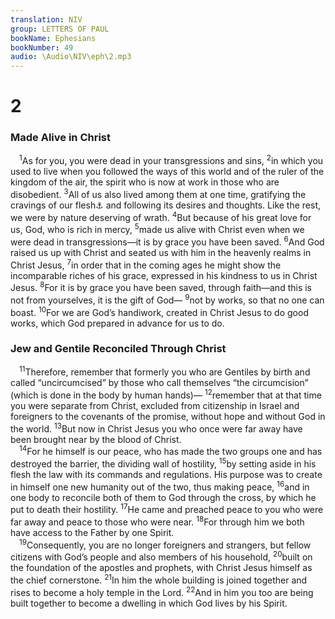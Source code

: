 ```yaml
---
translation: NIV
group: LETTERS OF PAUL
bookName: Ephesians 
bookNumber: 49
audio: \Audio\NIV\eph\2.mp3
---
```


<div class="title"><h1>2</h1><h3>Made Alive in Christ </h3></div>
<span class="verse eph_2_1"> <sup>1</sup>As for you, you were dead in your transgressions and sins, </span>
<span class="verse eph_2_2"><sup>2</sup>in which you used to live when you followed the ways of this world and of the ruler of the kingdom of the air, the spirit who is now at work in those who are disobedient. </span>
<span class="verse eph_2_3"><sup>3</sup>All of us also lived among them at one time, gratifying the cravings of our flesh<a data-toggle="tooltip" data-placement="bottom" title="In contexts like this, the Greek word for flesh (sarx ) refers to the sinful state of human beings, often presented as a power in opposition to the Spirit.">⚓</a> and following its desires and thoughts. Like the rest, we were by nature deserving of wrath. </span>
<span class="verse eph_2_4"><sup>4</sup>But because of his great love for us, God, who is rich in mercy, </span>
<span class="verse eph_2_5"><sup>5</sup>made us alive with Christ even when we were dead in transgressions—it is by grace you have been saved. </span>
<span class="verse eph_2_6"><sup>6</sup>And God raised us up with Christ and seated us with him in the heavenly realms in Christ Jesus, </span>
<span class="verse eph_2_7"><sup>7</sup>in order that in the coming ages he might show the incomparable riches of his grace, expressed in his kindness to us in Christ Jesus. </span>
<span class="verse eph_2_8"><sup>8</sup>For it is by grace you have been saved, through faith—and this is not from yourselves, it is the gift of God— </span>
<span class="verse eph_2_9"><sup>9</sup>not by works, so that no one can boast. </span>
<span class="verse eph_2_10"><sup>10</sup>For we are God’s handiwork, created in Christ Jesus to do good works, which God prepared in advance for us to do. <br/></span>
<div class="title"><h3>Jew and Gentile Reconciled Through Christ </h3></div>
<span class="verse eph_2_11"> <sup>11</sup>Therefore, remember that formerly you who are Gentiles by birth and called “uncircumcised” by those who call themselves “the circumcision” (which is done in the body by human hands)— </span>
<span class="verse eph_2_12"><sup>12</sup>remember that at that time you were separate from Christ, excluded from citizenship in Israel and foreigners to the covenants of the promise, without hope and without God in the world. </span>
<span class="verse eph_2_13"><sup>13</sup>But now in Christ Jesus you who once were far away have been brought near by the blood of Christ. <br/></span>
<span class="verse eph_2_14"> <sup>14</sup>For he himself is our peace, who has made the two groups one and has destroyed the barrier, the dividing wall of hostility, </span>
<span class="verse eph_2_15"><sup>15</sup>by setting aside in his flesh the law with its commands and regulations. His purpose was to create in himself one new humanity out of the two, thus making peace, </span>
<span class="verse eph_2_16"><sup>16</sup>and in one body to reconcile both of them to God through the cross, by which he put to death their hostility. </span>
<span class="verse eph_2_17"><sup>17</sup>He came and preached peace to you who were far away and peace to those who were near. </span>
<span class="verse eph_2_18"><sup>18</sup>For through him we both have access to the Father by one Spirit. <br/></span>
<span class="verse eph_2_19"> <sup>19</sup>Consequently, you are no longer foreigners and strangers, but fellow citizens with God’s people and also members of his household, </span>
<span class="verse eph_2_20"><sup>20</sup>built on the foundation of the apostles and prophets, with Christ Jesus himself as the chief cornerstone. </span>
<span class="verse eph_2_21"><sup>21</sup>In him the whole building is joined together and rises to become a holy temple in the Lord. </span>
<span class="verse eph_2_22"><sup>22</sup>And in him you too are being built together to become a dwelling in which God lives by his Spirit. <br/></span>

